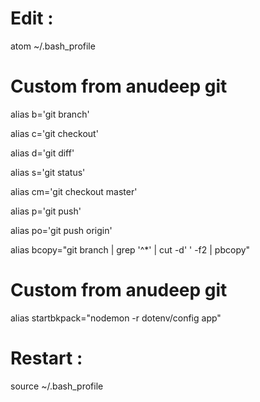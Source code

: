 # Edit : 
atom ~/.bash_profile

# Custom from anudeep git
alias b='git branch'

alias c='git checkout'

alias d='git diff'

alias s='git status'

alias cm='git checkout master'

alias p='git push'

alias po='git push origin'

alias bcopy="git branch | grep '^\*' | cut -d' ' -f2 | pbcopy"

# Custom from anudeep git
alias startbkpack="nodemon -r dotenv/config app"

# Restart : 
source ~/.bash_profile
